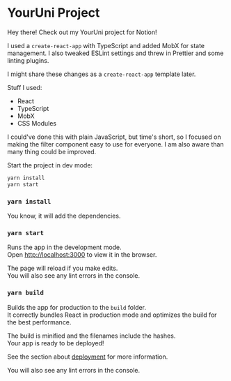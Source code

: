 # YourUni Project

Hey there! Check out my YourUni project for Notion!

I used a `create-react-app` with TypeScript and added MobX for state management. I also tweaked ESLint settings and threw in Prettier and some linting plugins.

I might share these changes as a `create-react-app` template later.

Stuff I used:
- React
- TypeScript
- MobX
- CSS Modules

I could've done this with plain JavaScript, but time's short, so I focused on making the filter component easy to use for everyone.
I am also aware than many thing could be improved.

Start the project in dev mode:
```sh
yarn install
yarn start
```


### `yarn install`

You know, it will add the dependencies.

### `yarn start`


Runs the app in the development mode.\
Open [http://localhost:3000](http://localhost:3000) to view it in the browser.

The page will reload if you make edits.\
You will also see any lint errors in the console.



### `yarn build`

Builds the app for production to the `build` folder.\
It correctly bundles React in production mode and optimizes the build for the best performance.

The build is minified and the filenames include the hashes.\
Your app is ready to be deployed!

See the section about [deployment](https://facebook.github.io/create-react-app/docs/deployment) for more information.

You will also see any lint errors in the console.
